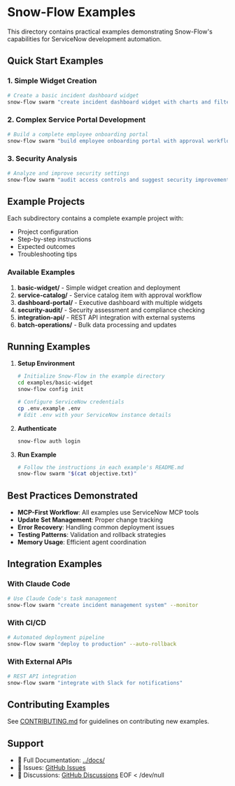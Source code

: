 # Snow-Flow Examples

This directory contains practical examples demonstrating Snow-Flow's capabilities for ServiceNow development automation.

## Quick Start Examples

### 1. Simple Widget Creation
```bash
# Create a basic incident dashboard widget
snow-flow swarm "create incident dashboard widget with charts and filters"
```

### 2. Complex Service Portal Development
```bash
# Build a complete employee onboarding portal
snow-flow swarm "build employee onboarding portal with approval workflows and form validation" --strategy development --max-agents 6
```

### 3. Security Analysis
```bash
# Analyze and improve security settings
snow-flow swarm "audit access controls and suggest security improvements" --strategy analysis
```

## Example Projects

Each subdirectory contains a complete example project with:
- Project configuration
- Step-by-step instructions
- Expected outcomes
- Troubleshooting tips

### Available Examples

1. **basic-widget/** - Simple widget creation and deployment
2. **service-catalog/** - Service catalog item with approval workflow
3. **dashboard-portal/** - Executive dashboard with multiple widgets
4. **security-audit/** - Security assessment and compliance checking
5. **integration-api/** - REST API integration with external systems
6. **batch-operations/** - Bulk data processing and updates

## Running Examples

1. **Setup Environment**
   ```bash
   # Initialize Snow-Flow in the example directory
   cd examples/basic-widget
   snow-flow config init
   
   # Configure ServiceNow credentials
   cp .env.example .env
   # Edit .env with your ServiceNow instance details
   ```

2. **Authenticate**
   ```bash
   snow-flow auth login
   ```

3. **Run Example**
   ```bash
   # Follow the instructions in each example's README.md
   snow-flow swarm "$(cat objective.txt)"
   ```

## Best Practices Demonstrated

- **MCP-First Workflow**: All examples use ServiceNow MCP tools
- **Update Set Management**: Proper change tracking
- **Error Recovery**: Handling common deployment issues
- **Testing Patterns**: Validation and rollback strategies
- **Memory Usage**: Efficient agent coordination

## Integration Examples

### With Claude Code
```bash
# Use Claude Code's task management
snow-flow swarm "create incident management system" --monitor
```

### With CI/CD
```bash
# Automated deployment pipeline
snow-flow swarm "deploy to production" --auto-rollback
```

### With External APIs
```bash
# REST API integration
snow-flow swarm "integrate with Slack for notifications"
```

## Contributing Examples

See [CONTRIBUTING.md](../CONTRIBUTING.md) for guidelines on contributing new examples.

## Support

- 📖 Full Documentation: [../docs/](../docs/)
- 🐛 Issues: [GitHub Issues](https://github.com/groeimetai/snow-flow/issues)
- 💬 Discussions: [GitHub Discussions](https://github.com/groeimetai/snow-flow/discussions)
EOF < /dev/null